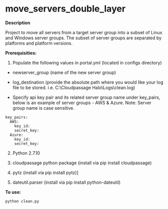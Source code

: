 # move_servers_double_layer
<b> Description </b>

Project to move all servers from a target server group into a subset of Linux and Windows server groups. The subset of server groups are separated by platforms and platform versions.

<b> Prerequisities: </b>

1.	Populate the following values in portal.yml (located in configs directory)

  * newserver_group (name of the new server group)

  * log_destination (provide the absolute path where you would like your log file to be stored. i.e. C:\Cloudpassage      Halo\Logs\clean.log)

  * Specify api key pair and its related server group name under key_pairs, below is an example of server groups - AWS & Azure. Note: Server group name is case sensitive.

  ```
  key_pairs:
    AWS:
      key_id:
      secret_key:
    Azure:
      key_id:
      secret_key:
  ```

2.	Python 2.7.10

3.	cloudpassage python package (install via pip install cloudpassage)

4.	pytz (install via pip install pytz)]

5.	dateutil.parser (install via pip install python-dateutil)

<b> To use: </b>

```
python clean.py
```
